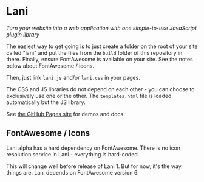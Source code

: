 # Lani
*Turn your website into a web application with one*
*simple-to-use JavaScript plugin library*

The easiest way to get going is to just create a folder
on the root of your site called "lani" and put the files
from the `build` folder of this repository in there.
Finally, ensure FontAwesome is available on your site.
See the notes below about FontAwesome / icons.

Then, just link `lani.js` and/or `lani.css` in your pages.

The CSS and JS libraries do not depend on each other - 
you can choose to exclusively use one or the other. The
`templates.html` file is loaded automatically but the JS
library.

See [the GitHub Pages site](https://algorythm-dylan.github.io/Lani/) for demos and docs

## FontAwesome / Icons

Lani alpha has a hard dependency on FontAwesome. There is
no icon resolution service in Lani - everything is hard-coded.

This will change well before release of Lani 1. But for now,
it's the way things are. Lani depends on FontAwesome version 6.